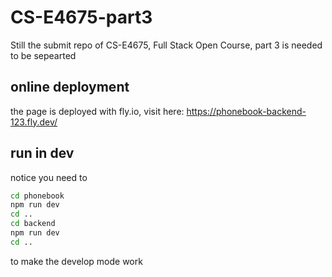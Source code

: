 # CS-E4675-part3
Still the submit repo of CS-E4675, Full Stack Open Course,  part 3 is needed to be sepearted

## online deployment
the page is deployed with fly.io, visit here:
https://phonebook-backend-123.fly.dev/  

## run in dev
notice you need to 
```bash
cd phonebook
npm run dev
cd ..
cd backend
npm run dev
cd ..
```
to make the develop mode work
